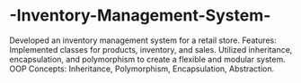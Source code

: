 # -Inventory-Management-System-
Developed an inventory management system for a retail store. Features: Implemented classes for products, inventory, and sales. Utilized inheritance, encapsulation, and polymorphism to create a flexible and modular system. OOP Concepts: Inheritance, Polymorphism, Encapsulation, Abstraction.

